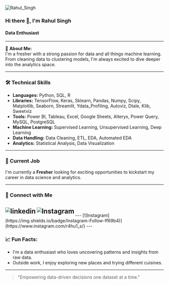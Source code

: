 ![Rahul_Singh](https://github.com/user-attachments/assets/7d43c04b-ae77-4961-87cd-2a6242352283)

### Hi there 👋, I'm Rahul Singh
#### Data Enthusiast

---

🌱 **About Me:**  
I'm a fresher with a strong passion for data and all things machine learning. From cleaning data to clustering models, I'm always excited to dive deeper into the analytics space.

---

### 🛠️ Technical Skills

- **Languages:** Python, SQL, R  
- **Libraries:** TensorFlow, Keras, Sklearn, Pandas, Numpy, Scipy, Matplotlib, Seaborn, Streamlit, Ydata_Profiling, Autoviz, Dtale, Klib, Sweetviz  
- **Tools:** Power BI, Tableau, Excel, Google Sheets, Alteryx, Power Query, MySQL, PostgreSQL  
- **Machine Learning:** Supervised Learning, Unsupervised Learning, Deep Learning
- **Data Handling:** Data Cleaning, ETL, EDA, Automated EDA
- **Analytics:** Statistical Analysis, Data Visualization

---

### 💼 Current Job
I'm currently a **Fresher** looking for exciting opportunities to kickstart my career in data science and analytics.

---

### 🔗 Connect with Me
[<img align="left" alt="linkedin" src="https://img.shields.io/badgelinkedin-%231DA1F2.svg?&style=for-the-badge&logo=linkedin&logoColor=blue" />](https://linkedin.com/in/r4hu1s/)
[<img align="left" alt="Instagram" src="https://img.shields.io/badgelinkedin-%231DA1F2.svg?&style=for-the-badge&logo=instagram&logoColor=purple" />](https://www.instagram.com/r4hu1_s/)
---
<br>
---  
[![Instagram](https://img.shields.io/badge/Instagram-Follow-ff69b4)](https://www.instagram.com/r4hu1_s/)
---

### 📈 Fun Facts:
- I'm a data enthusiast who loves uncovering patterns and insights from raw data.
- Outside work, I enjoy exploring new places and trying different cuisines.

---

> "Empowering data-driven decisions one dataset at a time."

